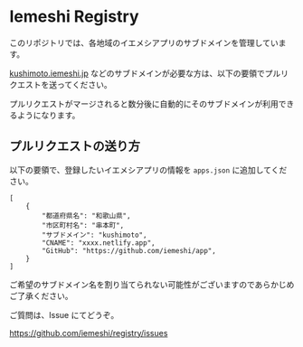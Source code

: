 # Iemeshi Registry

このリポジトリでは、各地域のイエメシアプリのサブドメインを管理しています。

[kushimoto.iemeshi.jp](https://kushimoto.iemashi.jp/) などのサブドメインが必要な方は、以下の要領でプルリクエストを送ってください。

プルリクエストがマージされると数分後に自動的にそのサブドメインが利用できるようになります。

## プルリクエストの送り方

以下の要領で、登録したいイエメシアプリの情報を `apps.json` に追加してください。

```
[
    {
        "都道府県名": "和歌山県",
        "市区町村名": "串本町",
        "サブドメイン": "kushimoto",
        "CNAME": "xxxx.netlify.app",
        "GitHub": "https://github.com/iemeshi/app",
    }
]
```

ご希望のサブドメイン名を割り当てられない可能性がございますのであらかじめご了承ください。

ご質問は、Issue にてどうぞ。

https://github.com/iemeshi/registry/issues